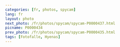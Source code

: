 ```yaml
---
categories: [fr, photos, spycam]
lang: fr
layout: photo
next_photo: /fr/photos/spycam/spycam-P0000437.html
picname: P0000434
prev_photo: /fr/photos/spycam/spycam-P0000435.html
tags: [Fotofalle, Hyenas]
---
```

